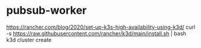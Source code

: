 # pubsub-worker
https://rancher.com/blog/2020/set-up-k3s-high-availability-using-k3d/
curl -s https://raw.githubusercontent.com/rancher/k3d/main/install.sh | bash 
 k3d cluster create

 